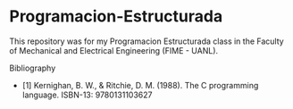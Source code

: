 # Programacion-Estructurada

This repository was for my Programacion Estructurada class in the Faculty of Mechanical and Electrical Engineering (FIME - UANL). 

Bibliography
- <a id="1">[1]</a> Kernighan, B. W., & Ritchie, D. M. (1988). The C programming language. ISBN-13: 9780131103627
